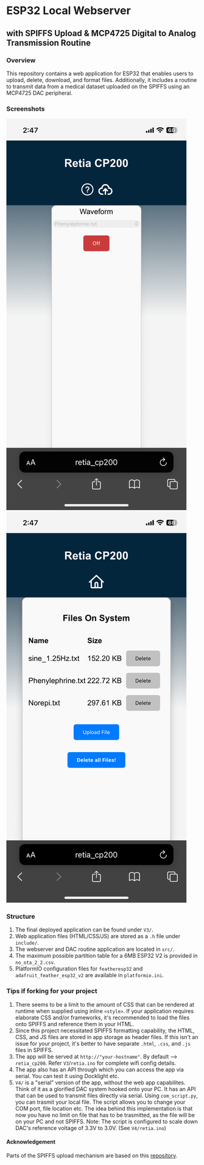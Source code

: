 # ESP32 Local Webserver
## with SPIFFS Upload & MCP4725 Digital to Analog Transmission Routine

### Overview
This repository contains a web application for ESP32 that enables users to upload, delete, download, and format files. 
Additionally, it includes a routine to transmit data from a medical dataset uploaded on the SPIFFS using an MCP4725 DAC peripheral.

### Screenshots

![Screenshot1](screenshots\shot_2.png)
![Screenshot2](screenshots\shot_1.png)

### Structure
1. The final deployed application can be found under `V3/`.
2. Web application files (HTML/CSS/JS) are stored as a `.h` file under `include/`.
3. The webserver and DAC routine application are located in `src/`.
4. The maximum possible partition table for a 6MB ESP32 V2 is provided in `no_ota_2_2.csv`.
5. PlatformIO configuration files for `featheresp32` and `adafruit_feather_esp32_v2` are available in `platformio.ini`.

### Tips if forking for your project
1. There seems to be a limit to the amount of CSS that can be rendered at runtime when supplied using inline `<style>`. If your application requires elaborate CSS and/or frameworks, it's recommended to load the files onto SPIFFS and reference them in your HTML.
2. Since this project necessitated SPIFFS formatting capability, the HTML, CSS, and JS files are stored in app storage as header files. If this isn't an issue for your project, it's better to have separate `.html`, `.css`, and `.js` files in SPIFFS.
3. The app will be served at `http://"your-hostname"`. By default --> `retia_cp200`. Refer `V3`/`retia.ino` for complete wifi config details.
4. The app also has an API through which you can access the app via serial. You can test it using Docklight etc.
5. `V4/` is a "serial" version of the app, without the web app capabilites. Think of it as a glorified DAC system hooked onto your PC. It has an API that can be used to transmit files directly via serial. Using `com_script.py`, you can trasmit your local file. The script allows you to change your COM port, file location etc. The idea behind this implementation is that now you have no limit on file that has to be trasmitted, as the file will be on your PC and not SPIFFS. Note: The script is configured to scale down DAC's reference voltage of 3.3V to 3.0V. (See `V4/retia.ino`)

#### Acknowledgement
Parts of the SPIFFS upload mechanism are based on this [repository](https://github.com/smford/esp32-asyncwebserver-fileupload-example).
